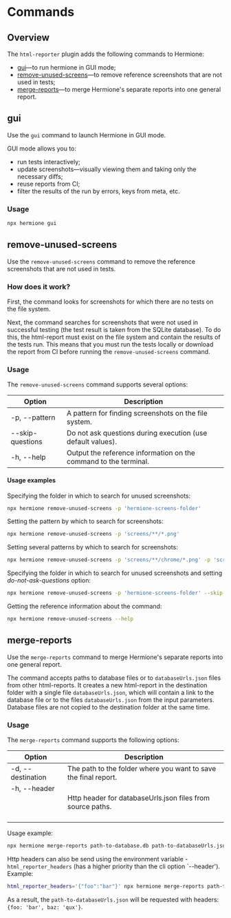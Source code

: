 # Commands

## Overview

The `html-reporter` plugin adds the following commands to Hermione:
* [gui](#gui)&mdash;to run hermione in GUI mode;
* [remove-unused-screens](#remove-unused-screens)&mdash;to remove reference screenshots that are not used in tests;
* [merge-reports](#merge-reports)&mdash;to merge Hermione's separate reports into one general report.

## gui

Use the `gui` command to launch Hermione in GUI mode.

GUI mode allows you to:
* run tests interactively;
* update screenshots&mdash;visually viewing them and taking only the necessary diffs;
* reuse reports from CI;
* filter the results of the run by errors, keys from meta, etc.

### Usage

```bash
npx hermione gui
```

## remove-unused-screens

Use the `remove-unused-screens` command to remove the reference screenshots that are not used in tests.

### How does it work?

First, the command looks for screenshots for which there are no tests on the file system.

Next, the command searches for screenshots that were not used in successful testing (the test result is taken from the SQLite database). To do this, the html-report must exist on the file system and contain the results of the tests run. This means that you must run the tests locally or download the report from CI before running the `remove-unused-screens` command.

### Usage

The `remove-unused-screens` command supports several options:

| **Option** | **Description** |
| ---------- | --------------- |
| -p, --pattern <pattern> | A pattern for finding screenshots on the file system. |
| --skip-questions | Do not ask questions during execution (use default values). |
| -h, --help | Output the reference information on the command to the terminal. |

#### Usage examples

Specifying the folder in which to search for unused screenshots:

```bash
npx hermione remove-unused-screens -p 'hermione-screens-folder'
```

Setting the pattern by which to search for screenshots:

```bash
npx hermione remove-unused-screens -p 'screens/**/*.png'
```

Setting several patterns by which to search for screenshots:

```bash
npx hermione remove-unused-screens -p 'screens/**/chrome/*.png' -p 'screens/**/firefox/*.png'
```

Specifying the folder in which to search for unused screenshots and setting _do-not-ask-questions_ option:

```bash
npx hermione remove-unused-screens -p 'hermione-screens-folder' --skip-questions
```

Getting the reference information about the command:

```bash
npx hermione remove-unused-screens --help
```

## merge-reports

Use the `merge-reports` command to merge Hermione's separate reports into one general report.

The command accepts paths to database files or to `databaseUrls.json` files from other html-reports. It creates a new html-report in the destination folder with a single file `databaseUrls.json`, which will contain a link to the database file or to the files `databaseUrls.json` from the input parameters. Database files are not copied to the destination folder at the same time.

### Usage

The `merge-reports` command supports the following options:

| **Option** | **Description** |
| --------- | ------------ |
| -d, --destination <folder> | The path to the folder where you want to save the final report. |
| -h, --header <header> | Http header for databaseUrls.json files from source paths. |

Usage example:

```bash
npx hermione merge-reports path-to-database.db path-to-databaseUrls.json -d dest-report -h foo=bar
```

Http headers can also be send using the environment variable - `html_reporter_headers` (has a higher priority than the cli option `--header'). Example:

```bash
html_reporter_headers='{"foo":"bar"}' npx hermione merge-reports path-to-database.db path-to-databaseUrls.json -d dest-report -h baz=qux
```

As a result, the `path-to-databaseUrls.json` will be requested with headers: `{foo: 'bar', baz: 'qux'}`.
